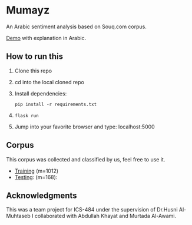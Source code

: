 # Mumayz

An Arabic sentiment analysis based on Souq.com corpus. 

[Demo](https://agile-atoll-76273.herokuapp.com/) with explanation in Arabic.  

## How to run this

1. Clone this repo

2. cd into the local cloned repo 

3. Install dependencies: 

   ```
   pip install -r requirements.txt
   ```

4. ```
   flask run
   ```

   

5. Jump into your favorite browser and type: localhost:5000 



## Corpus

This corpus was collected and classified by us, feel free to use it. 

* [Training](https://github.com/ahmedelq/Mumayz/blob/master/corpus/reviews_training.csv) (m=1012)
* [Testing](https://github.com/ahmedelq/Mumayz/blob/master/corpus/testing_training.csv): (m=168): 

## Acknowledgments

This was a team project for ICS-484 under the supervision of Dr.Husni Al-Muhtaseb I collaborated with Abdullah Khayat and Murtada Al-Awami. 